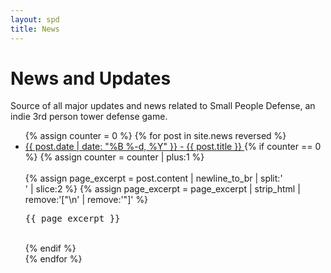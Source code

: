 ```yaml
---
layout: spd
title: News
---
```


# News and Updates

Source of all major updates and news related to Small People Defense, an indie 3rd person tower defense game.

<ul>
  {% assign counter = 0 %}
  {% for post in site.news reversed %}
    <li>
      <a href="{{ post.url }}">
        {{ post.date | date: "%B %-d, %Y" }} - {{ post.title }}
      </a>
      {% if counter == 0 %}
        {% assign counter = counter | plus:1 %}
        <br/><br/>
{% assign page_excerpt = post.content | newline_to_br | split:'<br />' | slice:2 %}
{% assign page_excerpt = page_excerpt | strip_html | remove:'["\n' | remove:'"]' %}
        <pre style="white-space:pre-wrap">{{ page_excerpt }}</pre>
        <br/>
      {% endif %}
    </li>
  {% endfor %}
<ul>
